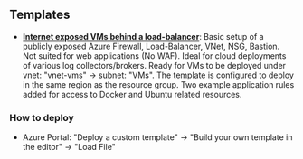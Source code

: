 ## Templates

- **[Internet exposed VMs behind a load-balancer](./arm-internet-exposed-lb-vms.json)**: Basic setup of a publicly exposed Azure Firewall, Load-Balancer, VNet, NSG, Bastion. Not suited for web applications (No WAF). Ideal for cloud deployments of various log collectors/brokers. Ready for VMs to be deployed under vnet: "vnet-vms" -> subnet: "VMs". The template is configured to deploy in the same region as the resource group. Two example application rules added for access to Docker and Ubuntu related resources.

### How to deploy
- Azure Portal: "Deploy a custom template" -> "Build your own template in the editor" -> "Load File"

